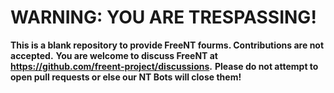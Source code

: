# WARNING: YOU ARE TRESPASSING!
**This is a blank repository to provide FreeNT fourms. Contributions are not accepted.**
**You are welcome to discuss FreeNT at https://github.com/freent-project/discussions.**
**Please do not attempt to open pull requests or else our NT Bots will close them!**
